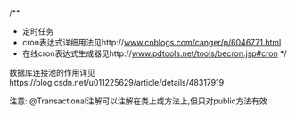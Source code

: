 /**
 *  定时任务
 *  cron表达式详细用法见http://www.cnblogs.com/canger/p/6046771.html
 *  在线cron表达式生成器见http://www.pdtools.net/tools/becron.jsp#cron
 */
 
 
 
  数据库连接池的作用详见https://blog.csdn.net/u011225629/article/details/48317919
  
  
  
  注意: @Transactional注解可以注解在类上或方法上,但只对public方法有效
  
  
  
  